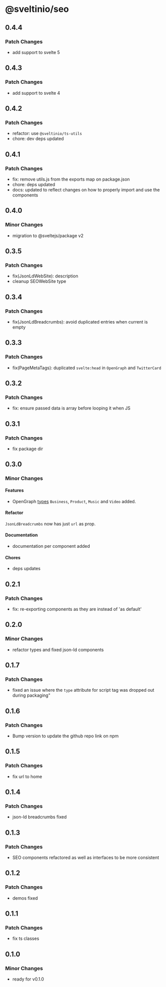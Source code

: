 # @sveltinio/seo

## 0.4.4

### Patch Changes

- add support to svelte 5

## 0.4.3

### Patch Changes

- add support to svelte 4

## 0.4.2

### Patch Changes

- refactor: use `@sveltinio/ts-utils`
- chore: dev deps updated

## 0.4.1

### Patch Changes

- fix: remove utils.js from the exports map on package.json
- chore: deps updated
- docs: updated to reflect changes on how to properly import and use the components

## 0.4.0

### Minor Changes

- migration to @sveltejs/package v2

## 0.3.5

### Patch Changes

- fix(JsonLdWebSite): description
- cleanup SEOWebSite type

## 0.3.4

### Patch Changes

- fix(JsonLdBreadcrumbs): avoid duplicated entries when current is empty

## 0.3.3

### Patch Changes

- fix(PageMetaTags): duplicated `svelte:head` in `OpenGraph` and `TwitterCard`

## 0.3.2

### Patch Changes

- fix: ensure passed data is array before looping it when JS

## 0.3.1

### Patch Changes

- fix package dir

## 0.3.0

### Minor Changes

#### Features

- OpenGraph [types](https://github.com/sveltinio/components-library/blob/64eeb74d520495e31f408136dc4c78b36cf3c4d2/packages/seo/src/lib/types.ts#L88-L103) `Business`, `Product`, `Music` and `Video` added.

#### Refactor

`JsonLdBreadcrumbs` now has just `url` as prop.

#### Documentation

- documentation per component added

#### Chores

- deps updates

## 0.2.1

### Patch Changes

- fix: re-exporting components as they are instead of 'as default'

## 0.2.0

### Minor Changes

- refactor types and fixed json-ld components

## 0.1.7

### Patch Changes

- fixed an issue where the `type` attribute for script tag was dropped out during packaging"

## 0.1.6

### Patch Changes

- Bump version to update the github repo link on npm

## 0.1.5

### Patch Changes

- fix url to home

## 0.1.4

### Patch Changes

- json-ld breadcrumbs fixed

## 0.1.3

### Patch Changes

- SEO components refactored as well as interfaces to be more consistent

## 0.1.2

### Patch Changes

- demos fixed

## 0.1.1

### Patch Changes

- fix ts classes

## 0.1.0

### Minor Changes

- ready for v0.1.0
